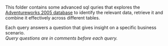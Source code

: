 This folder contains some advanced sql quries that explores the [Adventureworks 2005 database](https://drive.google.com/file/d/1-Qsnn3bg0_PYgY5kKJOUDG8xdKLvOLPK/view?usp=sharing) to identify the relevant data, retrieve it and combine it effectively across different tables.  

Each query answers a question that gives insight on a specific business scenario.  
_Query questions are in comments before each query._
